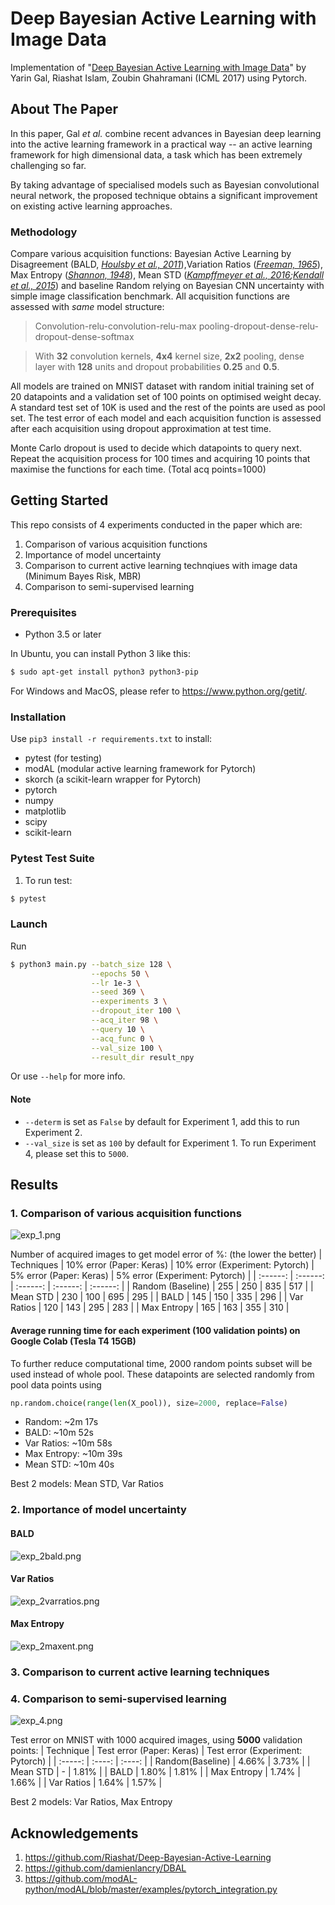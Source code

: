 # Deep Bayesian Active Learning with Image Data
Implementation of "[Deep Bayesian Active Learning with Image Data](https://arxiv.org/pdf/1703.02910.pdf)" by Yarin Gal, Riashat Islam, Zoubin Ghahramani (ICML 2017) using Pytorch.

## About The Paper
In this paper, Gal _et al._ combine recent advances in Bayesian deep learning into the active learning framework in a practical way -- an active learning framework for high dimensional data, a task which has been extremely challenging so far. 

By taking advantage of specialised models such as Bayesian convolutional neural network, the proposed technique obtains a significant improvement on existing active learning approaches.
### Methodology
Compare various acquisition functions: Bayesian Active Learning by Disagreement (BALD, _[Houlsby et al., 2011](https://arxiv.org/pdf/1112.5745.pdf)_),Variation Ratios (_[Freeman, 1965](https://academic.oup.com/sf/article-abstract/44/3/455/2228590?redirectedFrom=fulltext)_), Max Entropy (_[Shannon, 1948](http://people.math.harvard.edu/~ctm/home/text/others/shannon/entropy/entropy.pdf)_), Mean STD (_[Kampffmeyer et al., 2016](https://www.researchgate.net/profile/Michael_Kampffmeyer/publication/309787025_Semantic_Segmentation_of_Small_Objects_and_Modeling_of_Uncertainty_in_Urban_Remote_Sensing_Images_Using_Deep_Convolutional_Neural_Networks/links/5a049d170f7e9bc4078dc616/Semantic-Segmentation-of-Small-Objects-and-Modeling-of-Uncertainty-in-Urban-Remote-Sensing-Images-Using-Deep-Convolutional-Neural-Networks.pdf);[Kendall et al., 2015](https://arxiv.org/pdf/1511.02680.pdf)_) and baseline Random relying on Bayesian CNN uncertainty with simple image classification benchmark. All acquisition functions are assessed with _same_ model structure:

> Convolution-relu-convolution-relu-max pooling-dropout-dense-relu-dropout-dense-softmax

> With **32** convolution kernels, **4x4** kernel size, **2x2** pooling, dense layer with **128** units and dropout probabilities **0.25** and **0.5**. 

All models are trained on MNIST dataset with random initial training set of 20 datapoints and a validation set of 100 points on optimised weight decay. A standard test set of 10K is used and the rest of the points are used as pool set. The test error of each model and each acquisition function is assessed after each acquisition using dropout approximation at test time. 

Monte Carlo dropout is used to decide which datapoints to query next. Repeat the acquisition process for 100 times and acquiring 10 points that maximise the functions for each time. (Total acq points=1000)

## Getting Started
This repo consists of 4 experiments conducted in the paper which are:
1. Comparison of various acquisition functions
2. Importance of model uncertainty
3. Comparison to current active learning technqiues with image data (Minimum Bayes Risk, MBR)
4. Comparison to semi-supervised learning
### Prerequisites
- Python 3.5 or later

In Ubuntu, you can install Python 3 like this:
```bash
$ sudo apt-get install python3 python3-pip
```
For Windows and MacOS, please refer to https://www.python.org/getit/.

### Installation
Use ```pip3 install -r requirements.txt``` to install:
- pytest (for testing)
- modAL (modular active learning framework for Pytorch)
- skorch (a scikit-learn wrapper for Pytorch)
- pytorch
- numpy
- matplotlib
- scipy
- scikit-learn

### Pytest Test Suite
1. To run test:
```bash
$ pytest
```

### Launch
Run
```bash
$ python3 main.py --batch_size 128 \
                  --epochs 50 \
                  --lr 1e-3 \
                  --seed 369 \
                  --experiments 3 \
                  --dropout_iter 100 \
                  --acq_iter 98 \
                  --query 10 \
                  --acq_func 0 \
                  --val_size 100 \
                  --result_dir result_npy
```
Or use ```--help``` for more info.

#### Note
- ```--determ``` is set as ```False``` by default for Experiment 1, add this to run Experiment 2.
- ```--val_size``` is set as ```100``` by default for Experiment 1. To run Experiment 4, please set this to ```5000```.

## Results
### 1. Comparison of various acquisition functions
![exp_1.png](result_img/exp_1.png)

Number of acquired images to get model error of %: (the lower the better)
| Techniques | 10% error (Paper: Keras) | 10% error (Experiment: Pytorch) | 5% error (Paper: Keras) | 5% error (Experiment: Pytorch) |
|  :------:  |   :------:   |   :------:   |   :------:   |   :------:   |
| Random (Baseline) | 255 | 250 | 835 | 517 |
| Mean STD | 230 | 100 | 695 | 295 |
| BALD | 145 | 150 | 335 | 296 |
| Var Ratios | 120 | 143 | 295 | 283 |
| Max Entropy | 165 | 163 | 355 | 310 |

#### Average running time for each experiment (100 validation points) on Google Colab (Tesla T4 15GB)
To further reduce computational time, 2000 random points subset will be used instead of whole pool. These datapoints are selected randomly from pool data points using
```python
np.random.choice(range(len(X_pool)), size=2000, replace=False)
``` 
- Random: ~2m 17s
- BALD: ~10m 52s
- Var Ratios: ~10m 58s
- Max Entropy: ~10m 39s
- Mean STD: ~10m 40s

Best 2 models: Mean STD, Var Ratios

### 2. Importance of model uncertainty
#### BALD
![exp_2bald.png](result_img/exp_2bald.png)

#### Var Ratios
![exp_2varratios.png](result_img/exp_2varratios.png)

#### Max Entropy
![exp_2maxent.png](result_img/exp_2maxent.png)

### 3. Comparison to current active learning techniques

### 4. Comparison to semi-supervised learning
![exp_4.png](result_img/exp_4.png)

Test error on MNIST with 1000 acquired images, using **5000** validation points:
| Technique | Test error (Paper: Keras) | Test error (Experiment: Pytorch) |
|  :-----:  |   :----:   |   :----:   |
| Random(Baseline) | 4.66% | 3.73% |
| Mean STD | - | 1.81% |
| BALD | 1.80% | 1.81% |
| Max Entropy | 1.74% | 1.66% |
| Var Ratios | 1.64% | 1.57% |

Best 2 models: Var Ratios, Max Entropy

## Acknowledgements
1. https://github.com/Riashat/Deep-Bayesian-Active-Learning
2. https://github.com/damienlancry/DBAL 
3. https://github.com/modAL-python/modAL/blob/master/examples/pytorch_integration.py